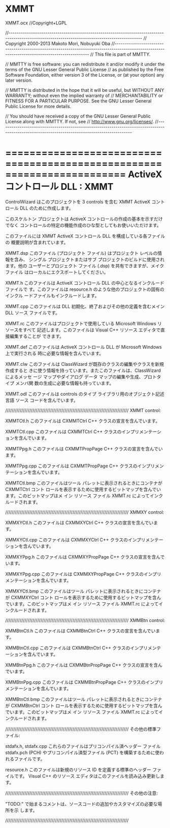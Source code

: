 XMMT
====

XMMT.ocx
//Copyright+LGPL

//-----------------------------------------------------------------------------------------------------------------------------------------------
// Copyright 2000-2013 Makoto Mori, Nobuyuki Oba
//-----------------------------------------------------------------------------------------------------------------------------------------------
// This file is part of MMTTY.

// MMTTY is free software: you can redistribute it and/or modify it under the terms of the GNU Lesser General Public License
// as published by the Free Software Foundation, either version 3 of the License, or (at your option) any later version.

// MMTTY is distributed in the hope that it will be useful, but WITHOUT ANY WARRANTY; without even the implied warranty of 
// MERCHANTABILITY or FITNESS FOR A PARTICULAR PURPOSE.  See the GNU Lesser General Public License for more details.

// You should have received a copy of the GNU Lesser General Public License along with MMTTY.  If not, see 
// <http://www.gnu.org/licenses/>.
//-----------------------------------------------------------------------------------------------------------------------------------------------

========================================================================
		ActiveX コントロール DLL : XMMT
========================================================================


ControlWizard はこのプロジェクトを 3 controls を含む
XMMT ActiveX コントロール DLL のために作成します。

このスケルトン プロジェクトは ActiveX コントロールの作成の基本を示すだけでなく
コントロールの特定の機能作成のひな型としてもお使いいただけます。

このファイルには XMMT ActiveX コントロール DLL を構成している各ファイルの
概要説明が含まれています。

XMMT.dsp
    このファイル (プロジェクト ファイル) はプロジェクト レベルの情報を含み、
    シングル プロジェクトまたはサブ プロジェクトのビルドに使用されます。他の
    ユーザーとプロジェクト ファイル (.dsp) を共有できますが、メイク ファイル
    はローカルにエクスポートしてください。

XMMT.h
	このファイルは ActiveX コントロール DLL の中心となるインクルードファイルで
	す。このファイルは resource.h のような他のプロジェクトの固有のインクル
	ードファイルもインクルードします。

XMMT.cpp
	このファイルは DLL 初期化、終了およびその他の定義を含むメイン DLL ソース
	ファイルです。
	
XMMT.rc
	このファイルはプロジェクトで使用している Microsoft Windows リソースをすべて
	記述します。このファイルは Visual C++ リソース エディタで直接編集することが
	できます。

XMMT.def
	このファイルは ActiveX コントロール DLL が Microsoft Windows 上で実行される
	時に必要な情報を含んでいます。

XMMT.clw
	このファイルは ClassWizard  が既存のクラスの編集やクラスを新規作成すると
	きに使う情報を持っています。またこのファイルは、ClassWizard によるメッセ
	ージ マップやダイアログ データ マップの編集や生成、プロトタイプ メンバ関
	数の生成に必要な情報も持っています。

XMMT.odl
	このファイルは controls のタイプ ライブラリ用のオブジェクト記述言語
	ソース コードを含んでいます。

/////////////////////////////////////////////////////////////////////////////
XMMT control:

XMMTCtl.h
	このファイルは CXMMTCtrl C++ クラスの宣言を含んでいます。

XMMTCtl.cpp
	このファイルは CXMMTCtrl C++ クラスのインプリメンテーションを含んでいます。

XMMTPpg.h
	このファイルは CXMMTPropPage C++ クラスの宣言を含んでいます。

XMMTPpg.cpp
	このファイルは CXMMTPropPage C++ クラスのインプリメンテーションを含んでいます。

XMMTCtl.bmp
	このファイルはツール パレットに表示されるときにコンテナが CXMMTCtrl コント
	ロールを表示するために使用するビットマップを含んでいます。このビットマップはメ
	イン リソース ファイル XMMT.rc によってインクルードされます。

/////////////////////////////////////////////////////////////////////////////
XMMXY control:

XMMXYCtl.h
	このファイルは CXMMXYCtrl C++ クラスの宣言を含んでいます。

XMMXYCtl.cpp
	このファイルは CXMMXYCtrl C++ クラスのインプリメンテーションを含んでいます。

XMMXYPpg.h
	このファイルは CXMMXYPropPage C++ クラスの宣言を含んでいます。

XMMXYPpg.cpp
	このファイルは CXMMXYPropPage C++ クラスのインプリメンテーションを含んでいます。

XMMXYCtl.bmp
	このファイルはツール パレットに表示されるときにコンテナが CXMMXYCtrl コント
	ロールを表示するために使用するビットマップを含んでいます。このビットマップはメ
	イン リソース ファイル XMMT.rc によってインクルードされます。

/////////////////////////////////////////////////////////////////////////////
XMMBtn control:

XMMBtnCtl.h
	このファイルは CXMMBtnCtrl C++ クラスの宣言を含んでいます。

XMMBtnCtl.cpp
	このファイルは CXMMBtnCtrl C++ クラスのインプリメンテーションを含んでいます。

XMMBtnPpg.h
	このファイルは CXMMBtnPropPage C++ クラスの宣言を含んでいます。

XMMBtnPpg.cpp
	このファイルは CXMMBtnPropPage C++ クラスのインプリメンテーションを含んでいます。

XMMBtnCtl.bmp
	このファイルはツール パレットに表示されるときにコンテナが CXMMBtnCtrl コント
	ロールを表示するために使用するビットマップを含んでいます。このビットマップはメ
	イン リソース ファイル XMMT.rc によってインクルードされます。

/////////////////////////////////////////////////////////////////////////////
その他の標準ファイル:

stdafx.h, stdafx.cpp
	これらのファイルはプリコンパイル済ヘッダー ファイル stdafx.pch  (PCH) 
	やプリコンパイル済型ファイル (PCT) を構築するために使われるファイルです。

resource.h
	このファイルは新規のリソース ID を定義する標準のヘッダー ファイルです。
	Visual C++ のリソース エディタはこのファイルを読み込み更新します。

/////////////////////////////////////////////////////////////////////////////
その他の注意:

"TODO:" で始まるコメントは、ソースコードの追加やカスタマイズの必要な場所を示
します。

/////////////////////////////////////////////////////////////////////////////
